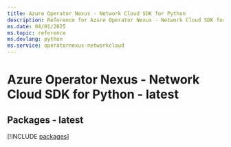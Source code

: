 ```yaml
---
title: Azure Operator Nexus - Network Cloud SDK for Python
description: Reference for Azure Operator Nexus - Network Cloud SDK for Python
ms.date: 04/01/2025
ms.topic: reference
ms.devlang: python
ms.service: operatornexus-networkcloud
---
```

# Azure Operator Nexus - Network Cloud SDK for Python - latest
## Packages - latest
[!INCLUDE [packages](operator-nexus---network-cloud-index.md)]